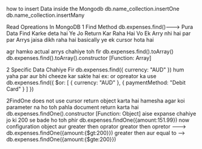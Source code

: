 how to insert Data inside the Mongodb
db.name_collection.insertOne
db.name_collection.insertMany

Read Opreations In MongoDB
1 Find Method
db.expenses.find()--->
    Pura Data Find Karke deta hai
   Ye Jo Return Kar Raha Hai Vo
   Ek Arry nhi hai par par Arrys jaisa 
   dikh raha hai basically ye ek cursor hota hai

agr hamko actual arrys chahiye toh fir 
   db.expenses.find().toArray()
     db.expenses.find().toArray().constructor
       [Function: Array]

2 Specific Data Chahiye Fir
   db.expenses.find({ currency: "AUD" })
     hum yaha par aur bhi cheeze kar sakte hai 
     ex: or opreator ka use 
     db.expenses.find({
  $or: [
    { currency: "AUD" },
    { paymentMethod: "Debit Card" }
  ]
})


2FindOne 
   does not use cursor
   return object karta hai hamesha
    agar koi parameter na ho toh
    pahla document return karta hai
    db.expenses.findOne().constructor
     [Function: Object]
aise expanse chahiye jo ki 200 se bade ho toh phir
db.expenses.findOne({amount:151.99})
 now configuration object aur greater then oprator
  greator then opretor ---> db.expenses.findOne({amount:{$gt:200}})
  greater then aur equal to --> db.expenses.findOne({amount:{$gte:200}}) 